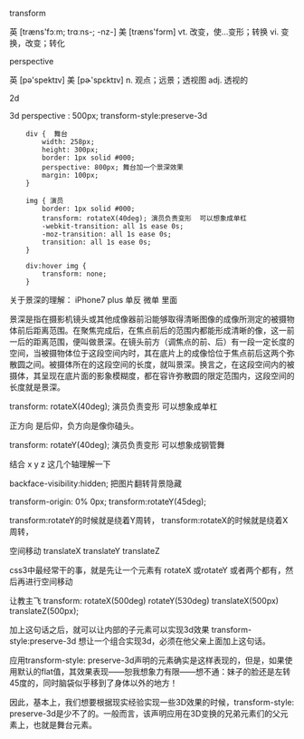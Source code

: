 transform

英 [træns'fɔːm; trɑːns-; -nz-]  美 [træns'fɔrm]
vt. 改变，使…变形；转换
vi. 变换，改变；转化

perspective

英 [pə'spektɪv]  美 [pɚ'spɛktɪv]
n. 观点；远景；透视图
adj. 透视的


2d

3d 
perspective : 500px;
transform-style:preserve-3d


```
    div {  舞台
        width: 258px;
        height: 300px;
        border: 1px solid #000;
        perspective: 800px; 舞台加一个景深效果
        margin: 100px;
    }
    
    img { 演员
        border: 1px solid #000;
        transform: rotateX(40deg); 演员负责变形  可以想象成单杠
        -webkit-transition: all 1s ease 0s;
        -moz-transition: all 1s ease 0s;
        transition: all 1s ease 0s;
    }
    
    div:hover img {
        transform: none;
    }
```


关于景深的理解：
iPhone7 plus  单反  微单 里面

景深是指在摄影机镜头或其他成像器前沿能够取得清晰图像的成像所测定的被摄物体前后距离范围。在聚焦完成后，在焦点前后的范围内都能形成清晰的像，这一前一后的距离范围，便叫做景深。在镜头前方（调焦点的前、后）有一段一定长度的空间，当被摄物体位于这段空间内时，其在底片上的成像恰位于焦点前后这两个弥散圆之间。被摄体所在的这段空间的长度，就叫景深。换言之，在这段空间内的被摄体，其呈现在底片面的影象模糊度，都在容许弥散圆的限定范围内，这段空间的长度就是景深。


transform: rotateX(40deg); 演员负责变形  可以想象成单杠

正方向 是后仰，负方向是像你磕头。

transform: rotateY(40deg); 演员负责变形  可以想象成钢管舞


结合 x y z 这几个轴理解一下


backface-visibility:hidden; 把图片翻转背景隐藏


transform-origin: 0% 0px;
transform:rotateY(45deg);  

transform:rotateY的时候就是绕着Y周转，
transform:rotateX的时候就是绕着X周转，

空间移动
translateX 
translateY
translateZ



css3中最经常干的事，就是先让一个元素有 rotateX 或rotateY 或者两个都有，然后再进行空间移动

让教主飞 
transform: rotateX(500deg) rotateY(530deg) translateX(500px) translateZ(500px);

加上这句话之后，就可以让内部的子元素可以实现3d效果
transform-style:preserve-3d  想让一个组合实现3d，必须在他父亲上面加上这句话。

应用transform-style: preserve-3d声明的元素确实是这样表现的，但是，如果使用默认的flat值，其效果表现——恕我想象力有限——想不通：妹子的脸还是左转45度的，同时脑袋似乎移到了身体以外的地方！

因此，基本上，我们想要根据现实经验实现一些3D效果的时候，transform-style: preserve-3d是少不了的。一般而言，该声明应用在3D变换的兄弟元素们的父元素上，也就是舞台元素。




